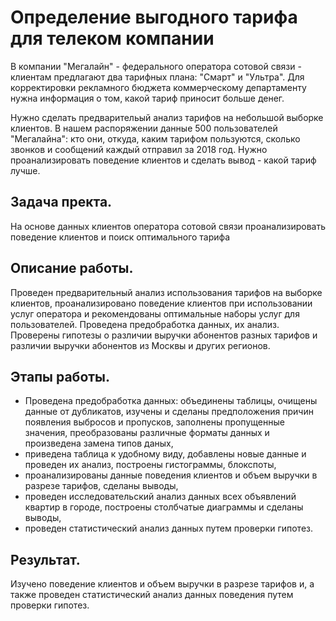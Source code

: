 # Определение выгодного тарифа для телеком компании

В компании "Мегалайн" - федерального оператора сотовой связи - клиентам предлагают два тарифных плана: "Смарт" и "Ультра". Для корректировки рекламного бюджета коммерческому департаменту нужна информация о том, какой тариф приносит больше денег.

Нужно сделать предварительый анализ тарифов на небольшой выборке клиентов. В нашем распоряжении данные 500 пользователей "Мегалайна": кто они, откуда, каким тарифом пользуются, сколько звонков и сообщений каждый отправил за 2018 год. Нужно проанализировать поведение клиентов и сделать вывод - какой тариф лучше.

## Задача пректа.
На основе данных клиентов оператора сотовой связи проанализировать поведение клиентов и поиск оптимального тарифа

## Описание работы.
Проведен предварительный анализ использования тарифов на выборке клиентов, проанализировано поведение клиентов при использовании услуг оператора и рекомендованы оптимальные наборы услуг для пользователей. Проведена предобработка данных, их анализ. Проверены гипотезы о различии выручки абонентов разных тарифов и различии выручки абонентов из Москвы и других регионов.

## Этапы работы.
- Проведена предобработка данных: объединены таблицы, очищены данные от дубликатов, изучены и сделаны предположения причин появления выбросов и пропусков, заполнены пропущенные значения, преобразованы различные форматы данных и произведена замена типов даных,
- приведена таблица к удобному виду, добавлены новые данные и проведен их анализ, построены гистограммы, блокспоты,
- проанализированы данные поведения клиентов и объем выручки в разрезе тарифов, сделаны выводы,
- проведен исследовательский анализ данных всех объявлений квартир в городе, построены столбчатые диаграммы и сделаны выводы,
- проведен статистический анализ данных путем проверки гипотез.

## Результат.
Изучено поведение клиентов и объем выручки в разрезе тарифов и, а также проведен статистический анализ данных поведения путем проверки  гипотез.